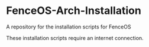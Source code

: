 # FenceOS-Arch-Installation
A repository for the installation scripts for FenceOS

These installation scripts require an internet connection.
